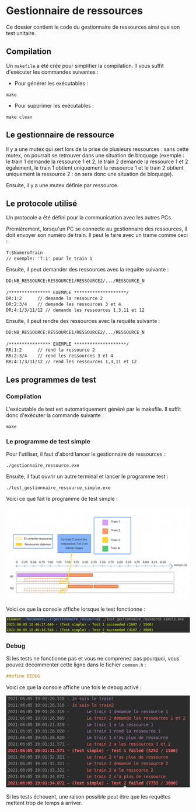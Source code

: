 # Gestionnaire de ressources

Ce dossier contient le code du gestionnaire de ressources ainsi que son test unitaire.

## Compilation

Un `makefile` a été crée pour simplifier la compilation. Il vous suffit d'exécuter les 
commandes suivantes :

- Pour générer les exécutables : 
```shell
make
```

- Pour supprimer les exécutables : 
```shell
make clean
```


## Le gestionnaire de ressource

Il y a une mutex qui sert lors de la prise de plusieurs ressources : sans cette mutex, on pourrait se 
retrouver dans une situation de bloquage (exemple : le train 1 demande la ressource 1 et 2, 
le train 2 demande la ressource 1 et 2 également, le train 1 obtient uniquement la 
ressource 1 et le train 2 obtient uniquement la ressource 2 : on sera donc une situation 
de bloquage).

Ensuite, il y a une mutex définie par ressource.

## Le protocole utilisé

Un protocole a été défini pour la communication avec les autres PCs.

Premièrement, lorsqu'un PC se connecte au gestionnaire des ressources, il doit envoyer son numéro de train.
Il peut le faire avec un trame comme ceci :
```
T:$NumeroTrain
// exemple: 'T:1' pour le train 1
```

Ensuite, il peut demander des ressources avec la requête suivante :

```
DD:NB_RESSOURCE:RESSOURCE1/RESSOURCE2/.../RESSOURCE_N

/**************** EXEMPLE ********************/
DR:1:2      // demande la ressource 2
DR:2:3/4    // demande les ressources 3 et 4
DR:4:1/3/11/12 // demande les ressources 1,3,11 et 12
```

Ensuite, il peut rendre des ressources avec la requête suivante :

```
DD:NB_RESSOURCE:RESSOURCE1/RESSOURCE2/.../RESSOURCE_N

/**************** EXEMPLE ********************/
RR:1:2      // rend la ressource 2
RR:2:3/4    // rend les ressources 3 et 4
RR:4:1/3/11/12 // rend les ressources 1,3,11 et 12
```

## Les programmes de test

### Compilation

L'exécutable de test est automatiquement généré par le makefile. Il suffit donc d'exécuter la commande suivante :

```shell
make
```

### Le programme de test simple

Pour l'utiliser, il faut d'abord lancer le gestionnaire de ressources :

```shell
./gestionnaire_ressource.exe
```

Ensuite, il faut ouvrir un autre terminal et lancer le programme test :

```shell
./test_gestionnaire_ressource_simple.exe
```

Voici ce que fait le programme de test simple :

![Explications test simple](./res/explications_test_simple.png)

Voici ce que la console affiche lorsque le test fonctionne :

![Resultat test simple](./res/capture_test_simple.png)

### Debug

Si les tests ne fonctionne pas et vous ne comprenez pas pourquoi, vous pouvez décommenter cette ligne dans le fichier 
`common.h` :

```c
#define DEBUG
```

Voici ce que la console affiche une fois le debug activé :

![Resultat test simple](./res/debug_test_simple.png)

Si les tests échouent, une raison possible peut être que les requêtes mettent trop de temps à arriver.